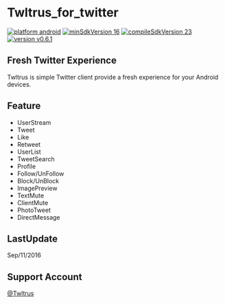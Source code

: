 # Twltrus_for_twitter
[![platform android](https://img.shields.io/badge/platform-android-green.svg?style=true)](#)
[![minSdkVersion 16](https://img.shields.io/badge/minSdkVersion-16-red.svg?style=true)](#)
[![compileSdkVersion 23](https://img.shields.io/badge/compileSdkVersion-23-yellow.svg?style=true)](#)
[![version v0.6.1](https://img.shields.io/badge/version-v0.6.1-blue.svg)](#)

## Fresh Twitter Experience
Twltrus is simple Twitter client provide a fresh experience for your Android devices.

## Feature
- UserStream
- Tweet
- Like
- Retweet
- UserList
- TweetSearch
- Profile
- Follow/UnFollow
- Block/UnBlock
- ImagePreview
- TextMute
- ClientMute
- PhotoTweet
- DirectMessage

## LastUpdate
Sep/11/2016

## Support Account
[@Twltrus](https://twitter.com/Twltrus)
